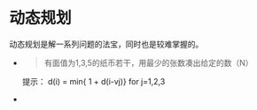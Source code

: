 # 动态规划

动态规划是解一系列问题的法宝，同时也是较难掌握的。

- > 有面值为1,3,5的纸币若干，用最少的张数凑出给定的数（N）
    
    提示： d(i) = min{ 1 + d(i-vj)} for j=1,2,3
- > 
